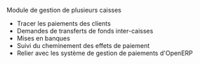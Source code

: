 Module de gestion de plusieurs caisses

* Tracer les paiements des clients
* Demandes de transferts de fonds inter-caisses
* Mises en banques
* Suivi du cheminement des effets de paiement
* Relier avec les système de gestion de paiements d'OpenERP
